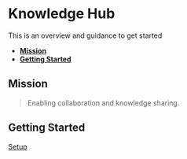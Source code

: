 # **Knowledge Hub**

This is an overview and guidance to get started

<!-- markdownlint-disable MD004 -->
<!-- START doctoc generated TOC please keep comment here to allow auto update -->
<!-- DON'T EDIT THIS SECTION, INSTEAD RE-RUN doctoc TO UPDATE -->

- [**Mission**](#-mission-)
- [**Getting Started**](#getting-started)

<!-- END doctoc generated TOC please keep comment here to allow auto update -->
<!-- markdownlint-enable MD004 -->

## **Mission**

> Enabling collaboration and knowledge sharing.

## **Getting Started**

[Setup](./1_setup/README.md)
